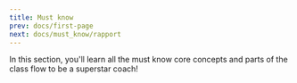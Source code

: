 ```yaml
---
title: Must know
prev: docs/first-page
next: docs/must_know/rapport
---
```


In this section, you'll learn all the must know core concepts and parts
of the class flow to be a superstar coach!
